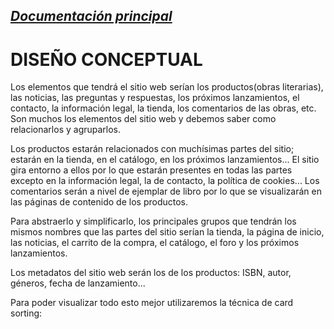 _[Documentación principal](/Documentacion.md)_
---

# DISEÑO CONCEPTUAL

Los elementos que tendrá el sitio web serían los productos(obras literarias), las noticias, las preguntas y respuestas, los próximos lanzamientos, el contacto, la información legal, la tienda, los comentarios de las obras, etc. Son muchos los elementos del sitio web y debemos saber como relacionarlos y agruparlos. 

Los productos estarán relacionados con muchísimas partes del sitio; estarán en la tienda, en el catálogo, en los próximos lanzamientos... El sitio gira entorno a ellos por lo que estarán presentes en todas las partes excepto en la información legal, la de contacto, la política de cookies... Los comentarios serán a nivel de ejemplar de libro por lo que se visualizarán en las páginas de contenido de los productos. 

Para abstraerlo y simplificarlo, los principales grupos que tendrán los mismos nombres que las partes del sitio serían la tienda, la página de inicio, las noticias, el carrito de la compra, el catálogo, el foro y los próximos lanzamientos.

Los metadatos del sitio web serán los de los productos: ISBN, autor, géneros, fecha de lanzamiento...

Para poder visualizar todo esto mejor utilizaremos la técnica de card sorting:
